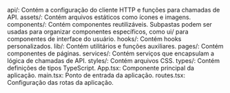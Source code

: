 api/: Contém a configuração do cliente HTTP e funções para chamadas de API.
assets/: Contém arquivos estáticos como ícones e imagens.
components/: Contém componentes reutilizáveis. Subpastas podem ser usadas para organizar componentes específicos, como ui/ para componentes de interface do usuário.
hooks/: Contém hooks personalizados.
lib/: Contém utilitários e funções auxiliares.
pages/: Contém componentes de páginas.
services/: Contém serviços que encapsulam a lógica de chamadas de API.
styles/: Contém arquivos CSS.
types/: Contém definições de tipos TypeScript.
App.tsx: Componente principal da aplicação.
main.tsx: Ponto de entrada da aplicação.
routes.tsx: Configuração das rotas da aplicação.